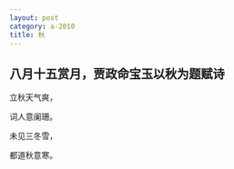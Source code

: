 ```yaml
---
layout: post
category: a-2010
title: 秋
---
```


## 八月十五赏月，贾政命宝玉以秋为题赋诗 ##

立秋天气爽，

词人意阑珊。

未见三冬雪，

都道秋意寒。